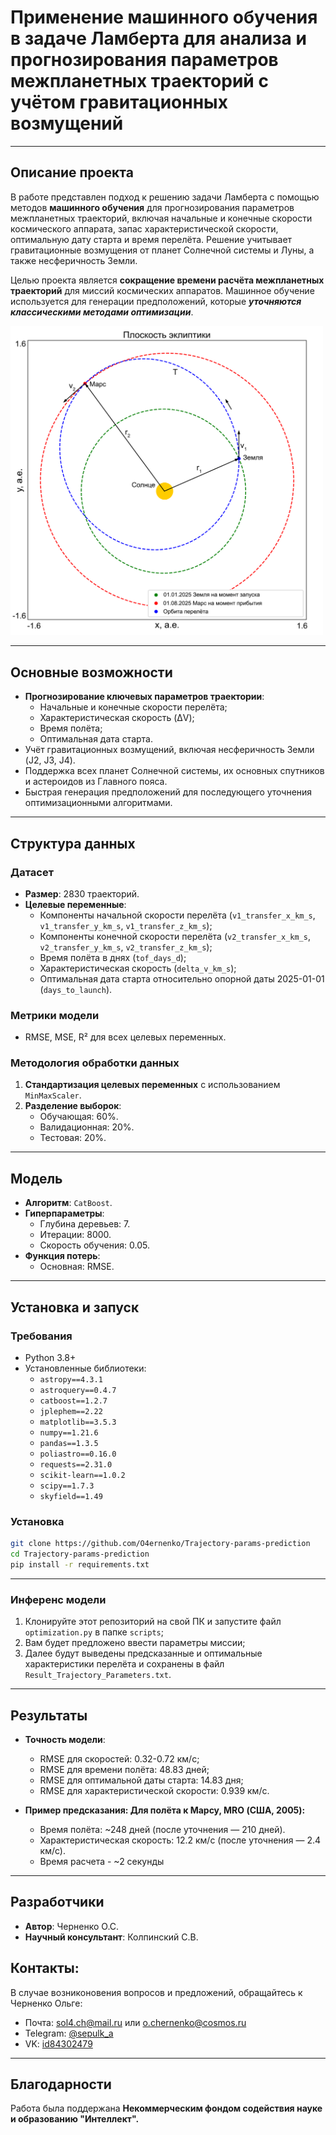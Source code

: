 # Применение машинного обучения в задаче Ламберта для анализа и прогнозирования параметров межпланетных траекторий с учётом гравитационных возмущений

---

## Описание проекта

В работе представлен подход к решению задачи Ламберта с помощью методов **машинного обучения** для прогнозирования параметров межпланетных траекторий, включая начальные и конечные скорости космического аппарата, запас характеристической скорости, оптимальную дату старта и время перелёта. Решение учитывает гравитационные возмущения от планет Солнечной системы и Луны, а также несферичность Земли.

Целью проекта является **сокращение времени расчёта межпланетных траекторий** для миссий космических аппаратов. Машинное обучение используется для генерации предположений, которые ***уточняются классическими методами оптимизации***.

<img src="images/Lambert_problem.png" alt="Схематичное представление задачи Ламберта" width="500">

---

## Основные возможности

- **Прогнозирование ключевых параметров траектории**:
  - Начальные и конечные скорости перелёта;
  - Характеристическая скорость (ΔV);
  - Время полёта;
  - Оптимальная дата старта.
- Учёт гравитационных возмущений, включая несферичность Земли (J2, J3, J4).
- Поддержка всех планет Солнечной системы, их основных спутников и астероидов из Главного пояса.
- Быстрая генерация предположений для последующего уточнения оптимизационными алгоритмами.

---

## Структура данных

### Датасет
- **Размер**: 2830 траекторий.  
- **Целевые переменные**:
  - Компоненты начальной скорости перелёта (`v1_transfer_x_km_s`, `v1_transfer_y_km_s`, `v1_transfer_z_km_s`);
  - Компоненты конечной скорости перелёта (`v2_transfer_x_km_s`, `v2_transfer_y_km_s`, `v2_transfer_z_km_s`);
  - Время полёта в днях (`tof_days_d`);
  - Характеристическая скорость (`delta_v_km_s`);
  - Оптимальная дата старта относительно опорной даты 2025-01-01 (`days_to_launch`).  

### Метрики модели
- RMSE, MSE, R² для всех целевых переменных.  

### Методология обработки данных
1. **Стандартизация целевых переменных** с использованием `MinMaxScaler`.
2. **Разделение выборок**:
   - Обучающая: 60%.
   - Валидационная: 20%.
   - Тестовая: 20%.

---

## Модель

- **Алгоритм**: `CatBoost`.
- **Гиперпараметры**:
  - Глубина деревьев: 7.
  - Итерации: 8000.
  - Скорость обучения: 0.05.
- **Функция потерь**:
  - Основная: RMSE.

---

## Установка и запуск

### Требования
- Python 3.8+
- Установленные библиотеки:
  - `astropy==4.3.1`
  - `astroquery==0.4.7`
  - `catboost==1.2.7`
  - `jplephem==2.22`
  - `matplotlib==3.5.3`
  - `numpy==1.21.6`
  - `pandas==1.3.5`
  - `poliastro==0.16.0`
  - `requests==2.31.0`
  - `scikit-learn==1.0.2`
  - `scipy==1.7.3`
  - `skyfield==1.49`

### Установка
```bash
git clone https://github.com/O4ernenko/Trajectory-params-prediction
cd Trajectory-params-prediction
pip install -r requirements.txt
```

---

### Инференс модели
1. Клонируйте этот репозиторий на свой ПК и запустите файл ```optimization.py``` в папке ```scripts```;
2. Вам будет предложено ввести параметры миссии;
3. Далее будут выведены предсказанные и оптимальные характеристики перелёта и сохранены в файл ```Result_Trajectory_Parameters.txt```.

---

## Результаты

- **Точность модели**:
  - RMSE для скоростей: 0.32-0.72 км/с;
  - RMSE для времени полёта: 48.83 дней;
  - RMSE для оптимальной даты старта: 14.83 дня;
  - RMSE для характеристической скорости: 0.939 км/с.


- **Пример предсказания: Для полёта к Марсу, MRO (США, 2005):**
  - Время полёта: ~248 дней (после уточнения — 210 дней).
  - Характеристическая скорость: 12.2 км/с (после уточнения — 2.4 км/с).
  - Время расчета - ~2 секунды

---

## Разработчики
- **Автор**: Черненко О.С.
- **Научный консультант**: Колпинский С.В.

## Контакты:
В случае возниконовения вопросов и предложений, обращайтесь к Черненко Ольге:
- Почта: [sol4.ch@mail.ru](mailto:sol4.ch@mail.ru) или [o.chernenko@cosmos.ru](mailto:o.chernenko@cosmos.ru)
- Telegram: [@sepulk_a](https://t.me/sepulk_a)
- VK: [id84302479](https://vk.com/id84302479)

---

## Благодарности

Работа была поддержана **Некоммерческим фондом содействия науке и образованию **"Интеллект"**.**